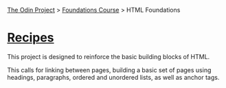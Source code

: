 [The Odin Project](https://www.theodinproject.com/) > [Foundations Course](https://www.theodinproject.com/paths/foundations/courses/foundations) > HTML Foundations
# [Recipes](https://www.theodinproject.com/lessons/foundations-recipes)

This project is designed to reinforce the basic building blocks of HTML.

This calls for linking between pages, building a basic set of pages using headings, paragraphs, ordered and unordered lists, as well as anchor tags.